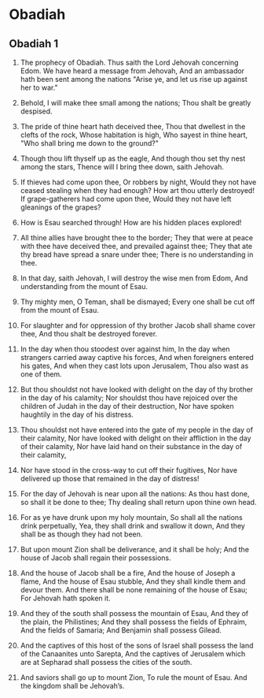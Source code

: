 # Obadiah

## Obadiah 1

1. The prophecy of Obadiah. Thus saith the Lord Jehovah concerning Edom. We have heard a message from Jehovah, And an ambassador hath been sent among the nations "Arise ye, and let us rise up against her to war."

2. Behold, I will make thee small among the nations; Thou shalt be greatly despised.

3. The pride of thine heart hath deceived thee, Thou that dwellest in the clefts of the rock, Whose habitation is high, Who sayest in thine heart, "Who shall bring me down to the ground?"

4. Though thou lift thyself up as the eagle, And though thou set thy nest among the stars, Thence will I bring thee down, saith Jehovah.

5. If thieves had come upon thee, Or robbers by night, Would they not have ceased stealing when they had enough? How art thou utterly destroyed! If grape-gatherers had come upon thee, Would they not have left gleanings of the grapes?

6. How is Esau searched through! How are his hidden places explored!

7. All thine allies have brought thee to the border; They that were at peace with thee have deceived thee, and prevailed against thee; They that ate thy bread have spread a snare under thee; There is no understanding in thee.

8. In that day, saith Jehovah, I will destroy the wise men from Edom, And understanding from the mount of Esau.

9. Thy mighty men, O Teman, shall be dismayed; Every one shall be cut off from the mount of Esau.

10. For slaughter and for oppression of thy brother Jacob shall shame cover thee, And thou shalt be destroyed forever.

11. In the day when thou stoodest over against him, In the day when strangers carried away captive his forces, And when foreigners entered his gates, And when they cast lots upon Jerusalem, Thou also wast as one of them.

12. But thou shouldst not have looked with delight on the day of thy brother in the day of his calamity; Nor shouldst thou have rejoiced over the children of Judah in the day of their destruction, Nor have spoken haughtily in the day of his distress.

13. Thou shouldst not have entered into the gate of my people in the day of their calamity, Nor have looked with delight on their affliction in the day of their calamity, Nor have laid hand on their substance in the day of their calamity,

14. Nor have stood in the cross-way to cut off their fugitives, Nor have delivered up those that remained in the day of distress!

15. For the day of Jehovah is near upon all the nations: As thou hast done, so shall it be done to thee; Thy dealing shall return upon thine own head.

16. For as ye have drunk upon my holy mountain, So shall all the nations drink perpetually, Yea, they shall drink and swallow it down, And they shall be as though they had not been.

17. But upon mount Zion shall be deliverance, and it shall be holy; And the house of Jacob shall regain their possessions.

18. And the house of Jacob shall be a fire, And the house of Joseph a flame, And the house of Esau stubble, And they shall kindle them and devour them. And there shall be none remaining of the house of Esau; For Jehovah hath spoken it.

19. And they of the south shall possess the mountain of Esau, And they of the plain, the Philistines; And they shall possess the fields of Ephraim, And the fields of Samaria; And Benjamin shall possess Gilead.

20. And the captives of this host of the sons of Israel shall possess the land of the Canaanites unto Sarepta, And the captives of Jerusalem which are at Sepharad shall possess the cities of the south.

21. And saviors shall go up to mount Zion, To rule the mount of Esau. And the kingdom shall be Jehovah’s.
